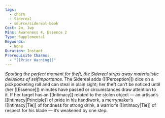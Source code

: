 ```yaml
---
tags:
  - charm
  - Sidereal
  - source/sidereal-book
Cost: 2m, 1wp
Mins: Awareness 4, Essence 2
Type: Supplemental
Keywords:
  - None
Duration: Instant
Prerequisite Charms:
  - "[[Prior Warning]]"
---
```

*Spotting the perfect moment for theft, the Sidereal strips away materialistic delusions of selfimportance.*
The Sidereal adds ([[Perception]]) dice on a pickpocketing roll and can steal in plain sight; her theft can’t be noticed until (her [[Essence]]) minutes have passed or circumstances draw attention to it. If her target has an [[Intimacy]] related to the stolen object — an artisan’s [[Intimacy|Principle]] of pride in his handiwork, a merrymaker’s [[Intimacy|Tie]] of fondness for strong drink, a warrior’s [[Intimacy|Tie]] of respect for his blade — it’s weakened by one step.